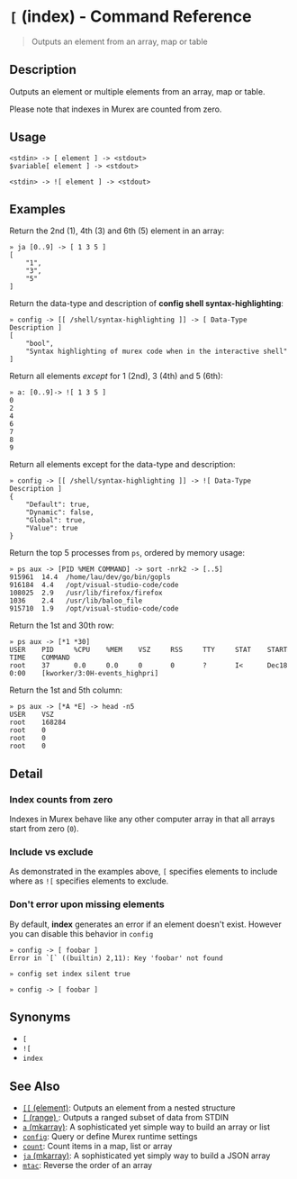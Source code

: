 # `[` (index) - Command Reference

> Outputs an element from an array, map or table

## Description

Outputs an element or multiple elements from an array, map or table.

Please note that indexes in Murex are counted from zero.

## Usage

    <stdin> -> [ element ] -> <stdout>
    $variable[ element ] -> <stdout>
    
    <stdin> -> ![ element ] -> <stdout>

## Examples

Return the 2nd (1), 4th (3) and 6th (5) element in an array:

    » ja [0..9] -> [ 1 3 5 ]
    [
        "1",
        "3",
        "5"
    ]
    
Return the data-type and description of **config shell syntax-highlighting**:

    » config -> [[ /shell/syntax-highlighting ]] -> [ Data-Type Description ]
    [
        "bool",
        "Syntax highlighting of murex code when in the interactive shell"
    ]
    
Return all elements _except_ for 1 (2nd), 3 (4th) and 5 (6th):

    » a: [0..9]-> ![ 1 3 5 ]
    0
    2
    4
    6
    7
    8
    9
    
Return all elements except for the data-type and description:

    » config -> [[ /shell/syntax-highlighting ]] -> ![ Data-Type Description ]
    {
        "Default": true,
        "Dynamic": false,
        "Global": true,
        "Value": true
    }
    
Return the top 5 processes from `ps`, ordered by memory usage:

    » ps aux -> [PID %MEM COMMAND] -> sort -nrk2 -> [..5]
    915961  14.4  /home/lau/dev/go/bin/gopls
    916184  4.4   /opt/visual-studio-code/code
    108025  2.9   /usr/lib/firefox/firefox
    1036    2.4   /usr/lib/baloo_file
    915710  1.9   /opt/visual-studio-code/code
    
Return the 1st and 30th row:

    » ps aux -> [*1 *30]
    USER    PID     %CPU    %MEM    VSZ     RSS     TTY     STAT    START   TIME    COMMAND
    root    37      0.0     0.0     0       0       ?       I<      Dec18   0:00    [kworker/3:0H-events_highpri]
    
Return the 1st and 5th column:

    » ps aux -> [*A *E] -> head -n5                                                                                                                                                                                                       
    USER    VSZ
    root    168284
    root    0
    root    0
    root    0

## Detail

### Index counts from zero

Indexes in Murex behave like any other computer array in that all arrays
start from zero (`0`).

### Include vs exclude

As demonstrated in the examples above, `[` specifies elements to include
where as `![` specifies elements to exclude.

### Don't error upon missing elements

By default, **index** generates an error if an element doesn't exist. However
you can disable this behavior in `config`

    » config -> [ foobar ]
    Error in `[` ((builtin) 2,11): Key 'foobar' not found
    
    » config set index silent true
    
    » config -> [ foobar ]

## Synonyms

* `[`
* `![`
* `index`


## See Also

* [`[[` (element)](../commands/element.md):
  Outputs an element from a nested structure
* [`[` (range) ](../commands/range.md):
  Outputs a ranged subset of data from STDIN
* [`a` (mkarray)](../commands/a.md):
  A sophisticated yet simple way to build an array or list
* [`config`](../commands/config.md):
  Query or define Murex runtime settings
* [`count`](../commands/count.md):
  Count items in a map, list or array
* [`ja` (mkarray)](../commands/ja.md):
  A sophisticated yet simply way to build a JSON array
* [`mtac`](../commands/mtac.md):
  Reverse the order of an array
